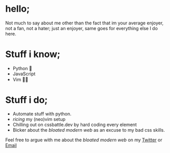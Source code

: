 # hello;
Not much to say about me other than the fact that im your average enjoyer, not a fan, not a hater; just an enjoyer, same goes for everything else I do here.
 
# Stuff i know;
- Python 🐍
- JavaScript <img src="https://cdn.jsdelivr.net/gh/devicons/devicon/icons/javascript/javascript-original.svg" align="center" width="15"/>
- Vim 🐱‍💻 

# Stuff i do;
- Automate stuff with python.
- _ricing_ my (neo)vim setup
- Chilling out on cssbattle.dev by hard coding every element
- Bicker about the _bloated modern web_ as an excuse to my bad css skills. 

Feel free to argue with me about the _bloated modern web_ on my [Twitter](https://twitter.com/aadv1k) or [Email](mailto:aadv1k@outlook.com)
